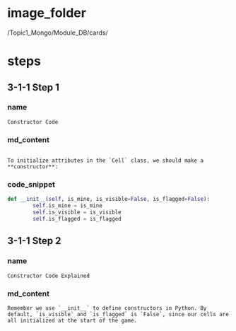 # image_folder
/Topic1_Mongo/Module_DB/cards/

# steps
## 3-1-1 Step 1
### name
```
Constructor Code
```
### md_content
```

To initialize attributes in the `Cell` class, we should make a **constructor**:
```

### code_snippet
```python
def __init__(self, is_mine, is_visible=False, is_flagged=False):
        self.is_mine = is_mine
        self.is_visible = is_visible
        self.is_flagged = is_flagged
```

## 3-1-1 Step 2
### name
```
Constructor Code Explained
```
### md_content
```
Remember we use `__init__` to define constructors in Python. By default, `is_visible` and `is_flagged` is `False`, since our cells are all initialized at the start of the game. 
```
